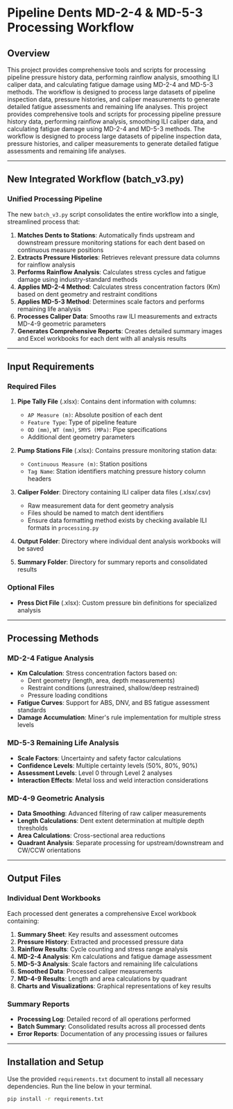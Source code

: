 # Pipeline Dents MD-2-4 & MD-5-3 Processing Workflow

## Overview

This project provides comprehensive tools and scripts for processing pipeline pressure history data, performing rainflow analysis, smoothing ILI caliper data, and calculating fatigue damage using MD-2-4 and MD-5-3 methods. The workflow is designed to process large datasets of pipeline inspection data, pressure histories, and caliper measurements to generate detailed fatigue assessments and remaining life analyses.
This project provides comprehensive tools and scripts for processing pipeline pressure history data, performing rainflow analysis, smoothing ILI caliper data, and calculating fatigue damage using MD-2-4 and MD-5-3 methods. The workflow is designed to process large datasets of pipeline inspection data, pressure histories, and caliper measurements to generate detailed fatigue assessments and remaining life analyses.

---

## New Integrated Workflow (batch_v3.py)

### **Unified Processing Pipeline**
The new `batch_v3.py` script consolidates the entire workflow into a single, streamlined process that:

1. **Matches Dents to Stations**: Automatically finds upstream and downstream pressure monitoring stations for each dent based on continuous measure positions
2. **Extracts Pressure Histories**: Retrieves relevant pressure data columns for rainflow analysis
3. **Performs Rainflow Analysis**: Calculates stress cycles and fatigue damage using industry-standard methods
4. **Applies MD-2-4 Method**: Calculates stress concentration factors (Km) based on dent geometry and restraint conditions
5. **Applies MD-5-3 Method**: Determines scale factors and performs remaining life analysis
6. **Processes Caliper Data**: Smooths raw ILI measurements and extracts MD-4-9 geometric parameters
7. **Generates Comprehensive Reports**: Creates detailed summary images and Excel workbooks for each dent with all analysis results

---

## Input Requirements

### **Required Files**
1. **Pipe Tally File** (.xlsx): Contains dent information with columns:
   - `AP Measure (m)`: Absolute position of each dent
   - `Feature Type`: Type of pipeline feature
   - `OD (mm)`, `WT (mm)`, `SMYS (MPa)`: Pipe specifications
   - Additional dent geometry parameters

2. **Pump Stations File** (.xlsx): Contains pressure monitoring station data:
   - `Continuous Measure (m)`: Station positions
   - `Tag Name`: Station identifiers matching pressure history column headers

3. **Caliper Folder**: Directory containing ILI caliper data files (.xlsx/.csv)
   - Raw measurement data for dent geometry analysis
   - Files should be named to match dent identifiers
   - Ensure data formatting method exists by checking available ILI formats in `processing.py`

4. **Output Folder**: Directory where individual dent analysis workbooks will be saved

5. **Summary Folder**: Directory for summary reports and consolidated results

### **Optional Files**
- **Press Dict File** (.xlsx): Custom pressure bin definitions for specialized analysis

---

## Processing Methods

### **MD-2-4 Fatigue Analysis**
- **Km Calculation**: Stress concentration factors based on:
  - Dent geometry (length, area, depth measurements)
  - Restraint conditions (unrestrained, shallow/deep restrained)
  - Pressure loading conditions
- **Fatigue Curves**: Support for ABS, DNV, and BS fatigue assessment standards
- **Damage Accumulation**: Miner's rule implementation for multiple stress levels

### **MD-5-3 Remaining Life Analysis**
- **Scale Factors**: Uncertainty and safety factor calculations
- **Confidence Levels**: Multiple certainty levels (50%, 80%, 90%)
- **Assessment Levels**: Level 0 through Level 2 analyses
- **Interaction Effects**: Metal loss and weld interaction considerations

### **MD-4-9 Geometric Analysis**
- **Data Smoothing**: Advanced filtering of raw caliper measurements
- **Length Calculations**: Dent extent determination at multiple depth thresholds
- **Area Calculations**: Cross-sectional area reductions
- **Quadrant Analysis**: Separate processing for upstream/downstream and CW/CCW orientations

---

## Output Files

### **Individual Dent Workbooks**
Each processed dent generates a comprehensive Excel workbook containing:

1. **Summary Sheet**: Key results and assessment outcomes
2. **Pressure History**: Extracted and processed pressure data
3. **Rainflow Results**: Cycle counting and stress range analysis
4. **MD-2-4 Analysis**: Km calculations and fatigue damage assessment
5. **MD-5-3 Analysis**: Scale factors and remaining life calculations
6. **Smoothed Data**: Processed caliper measurements
7. **MD-4-9 Results**: Length and area calculations by quadrant
8. **Charts and Visualizations**: Graphical representations of key results

### **Summary Reports**
- **Processing Log**: Detailed record of all operations performed
- **Batch Summary**: Consolidated results across all processed dents
- **Error Reports**: Documentation of any processing issues or failures

---

## Installation and Setup
Use the provided `requirements.txt` document to install all necessary dependencies. Run the line below in your terminal.

```bash
pip install -r requirements.txt
```